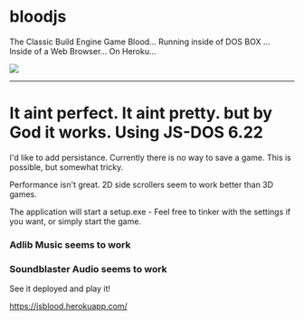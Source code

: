 # bloodjs
The Classic Build Engine Game Blood... Running inside of DOS BOX ... Inside of a Web Browser... On Heroku...


<img src="https://classicreload.com/sites/default/files/msdos_blood.png">
<HR> 

<h1>It aint perfect. It aint pretty. but by God it works. Using JS-DOS 6.22</h1>

I'd like to add persistance. Currently there is no way to save a game. This is possible, but somewhat tricky. 




Performance isn't great. 2D side scrollers seem to work better than 3D games. 

The application will start a setup.exe - Feel free to tinker with the settings if you want, or simply start the game.

<h3>Adlib Music seems to work</h3>
<h3>Soundblaster Audio seems to work</h3>

See it deployed and play it!

https://jsblood.herokuapp.com/
